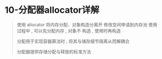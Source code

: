 # 10-分配器allocator详解

>使用 allocator 将内存分配、对象构造分离开 修改空间申请到内存池 使用过程中 , 可以先分配内存 , 对象不
>构造 , 使用时再构造  
>
>分配用于实现容器算法时 , 将其与储存细节隔离从而解耦合
>
>分配器提供存储分配与释放的标准方法
>
>
